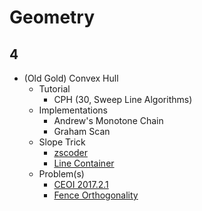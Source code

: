 # Geometry

## 4
  * (Old Gold) Convex Hull
    * Tutorial
      * CPH (30, Sweep Line Algorithms)
    * Implementations
      * Andrew's Monotone Chain
      * Graham Scan
    * Slope Trick
      * [zscoder](http://codeforces.com/blog/entry/47821)
      * [Line Container](https://github.com/kth-competitive-programming/kactl/blob/master/content/data-structures/LineContainer.h)
    * Problem(s)
      * [CEOI 2017.2.1](https://csacademy.com/contest/archive/task/building-bridges/)
      * [Fence Orthogonality](https://open.kattis.com/problems/fenceortho)